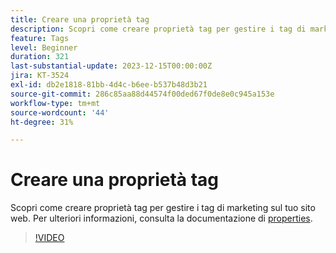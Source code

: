 ```yaml
---
title: Creare una proprietà tag
description: Scopri come creare proprietà tag per gestire i tag di marketing sul tuo sito web.
feature: Tags
level: Beginner
duration: 321
last-substantial-update: 2023-12-15T00:00:00Z
jira: KT-3524
exl-id: db2e1818-81bb-4d4c-b6ee-b537b48d3b21
source-git-commit: 286c85aa88d44574f00ded67f0de8e0c945a153e
workflow-type: tm+mt
source-wordcount: '44'
ht-degree: 31%

---
```


# Creare una proprietà tag

Scopri come creare proprietà tag per gestire i tag di marketing sul tuo sito web. Per ulteriori informazioni, consulta la documentazione di [properties](https://experienceleague.adobe.com/docs/experience-platform/tags/admin/companies-and-properties.html?lang=it).

>[!VIDEO](https://video.tv.adobe.com/v/28727/?learn=on&enablevpops)

